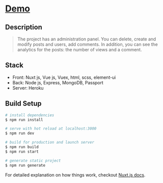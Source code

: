 # [Demo](https://my-blog123123.herokuapp.com)

## Description

> The project has an administration panel. You can delete, create and modify posts and users, add comments. In addition, you can see the analytics for the posts: the number of views and a comment.

## Stack

* Front: Nuxt js, Vue js, Vuex, html, scss, element-ui
* Back: Node js, Express, MongoDB, Passport
* Server: Heroku

## Build Setup

``` bash
# install dependencies
$ npm run install

# serve with hot reload at localhost:3000
$ npm run dev

# build for production and launch server
$ npm run build
$ npm run start

# generate static project
$ npm run generate
```

For detailed explanation on how things work, checkout [Nuxt.js docs](https://nuxtjs.org).
